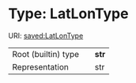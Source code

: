 
# Type: LatLonType



URI: [saved:LatLonType](https://marine.gov.scot/metadata/saved/schema/LatLonType)

|  |  |  |
| --- | --- | --- |
| Root (builtin) type | | **str** |
| Representation | | str |
